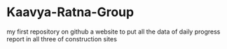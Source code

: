 # Kaavya-Ratna-Group
my first repository on github
a website to put all the data of daily progress report in all three of construction sites
